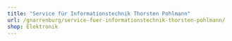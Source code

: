 ```yaml
---
title: "Service für Informationstechnik Thorsten Pohlmann"
url: /gnarrenburg/service-fuer-informationstechnik-thorsten-pohlmann/
shop: Elektronik
---
```

